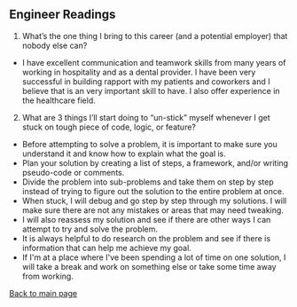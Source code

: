 ## Engineer Readings

1. What’s the one thing I bring to this career (and a potential employer) that nobody else can?
- I have excellent communication and teamwork skills from many years of working in hospitality and as a dental provider. I have been very successful in building rapport with my patients and coworkers and I believe that is an very important skill to have. I also offer experience in the healthcare field. 

2. What are 3 things I’ll start doing to “un-stick” myself whenever I get stuck on tough piece of code, logic, or feature?
- Before attempting to solve a problem, it is important to make sure you understand it and know how to explain what the goal is. 
- Plan your solution by creating a list of steps, a framework, and/or writing pseudo-code or comments. 
- Divide the problem into sub-problems and take them on step by step instead of trying to figure out the solution to the entire problem at once. 
- When stuck, I will debug and go step by step through my solutions. I will make sure there are not any mistakes or areas that may need tweaking. 
- I will also reassess my solution and see if there are other ways I can attempt to try and solve the problem. 
- It is always helpful to do research on the problem and see if there is information that can help me achieve my goal. 
- If I'm at a place where I've been spending a lot of time on one solution, I will take a break and work on something else or take some time away from working. 

[Back to main page](README.md)